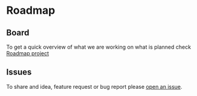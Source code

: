 # Roadmap

## Board

To get a quick overview of what we are working on what is planned check [Roadmap project](https://github.com/semaphoreci/roadmap/projects/1)

## Issues

To share and idea, feature request or bug report please [open an issue](https://github.com/semaphoreci/roadmap/issues).
